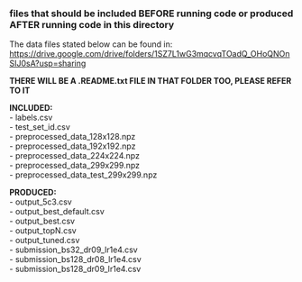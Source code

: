 ### files that should be included BEFORE running code or produced AFTER running code in this directory

The data files stated below can be found in: https://drive.google.com/drive/folders/1SZ7L1wG3mqcvqTOadQ_OHoQNOnSIJ0sA?usp=sharing   
  
**THERE WILL BE A .README.txt FILE IN THAT FOLDER TOO, PLEASE REFER TO IT**  

**INCLUDED:**  
	- labels.csv  
	- test_set_id.csv  
	- preprocessed_data_128x128.npz  
	- preprocessed_data_192x192.npz  
	- preprocessed_data_224x224.npz  
	- preprocessed_data_299x299.npz  
	- preprocessed_data_test_299x299.npz  

**PRODUCED:**   
	- output_5c3.csv  
	- output_best_default.csv  
	- output_best.csv  
	- output_topN.csv  
	- output_tuned.csv  
	- submission_bs32_dr09_lr1e4.csv  
	- submission_bs128_dr08_lr1e4.csv  
	- submission_bs128_dr09_lr1e4.csv  